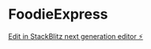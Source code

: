 # FoodieExpress

[Edit in StackBlitz next generation editor ⚡️](https://stackblitz.com/~/github.com/Haripriya3902/FoodieExpress)
